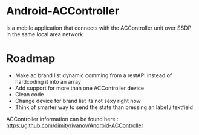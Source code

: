 # Android-ACController
Is a mobile application that connects with the ACController unit over SSDP in the same local area network.



# Roadmap
  * Make ac brand list dynamic comming from a restAPI instead of hardcoding it into an array
  * Add support for more than one ACController device
  * Clean code
  * Change device for brand list its not sexy right now
  * Think of smarter way to send the state than pressing an label / textfield
  
  
ACController information can be found here : https://github.com/dimityrivanov/Android-ACController
